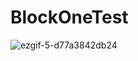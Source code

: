 # BlockOneTest

![ezgif-5-d77a3842db24](https://user-images.githubusercontent.com/6425107/63866758-924fdd00-c968-11e9-8c57-65688dd3e3e0.gif)

